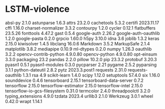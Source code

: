 # LSTM-violence

absl-py                      2.1.0
astunparse                   1.6.3
attrs                        23.2.0
cachetools                   5.3.2
certifi                      2023.11.17
cffi                         1.16.0
charset-normalizer           3.3.2
contourpy                    1.2.0
cycler                       0.12.1
flatbuffers                  23.5.26
fonttools                    4.47.2
gast                         0.5.4
google-auth                  2.26.2
google-auth-oauthlib         1.2.0
google-pasta                 0.2.0
grpcio                       1.60.0
h5py                         3.10.0
idna                         3.6
joblib                       1.3.2
keras                        2.15.0
kiwisolver                   1.4.5
libclang                     16.0.6
Markdown                     3.5.2
MarkupSafe                   2.1.4
matplotlib                   3.8.2
mediapipe                    0.10.9
ml-dtypes                    0.2.0
numpy                        1.26.3
oauthlib                     3.2.2
opencv-contrib-python        4.9.0.80
opencv-python                4.9.0.80
opt-einsum                   3.3.0
packaging                    23.2
pandas                       2.2.0
pillow                       10.2.0
pip                          23.3.2
protobuf                     3.20.3
pyasn1                       0.5.1
pyasn1-modules               0.3.0
pycparser                    2.21
pygame                       2.5.2
pyparsing                    3.1.1
python-dateutil              2.8.2
pytz                         2023.3.post1
requests                     2.31.0
requests-oauthlib            1.3.1
rsa                          4.9
scikit-learn                 1.4.0
scipy                        1.12.0
setuptools                   57.4.0
six                          1.16.0
sounddevice                  0.4.6
tensorboard                  2.15.1
tensorboard-data-server      0.7.2
tensorflow                   2.15.0
tensorflow-estimator         2.15.0
tensorflow-intel             2.15.0
tensorflow-io-gcs-filesystem 0.31.0
termcolor                    2.4.0
threadpoolctl                3.2.0
typing_extensions            4.9.0
tzdata                       2023.4
urllib3                      2.1.0
Werkzeug                     3.0.1
wheel                        0.42.0
wrapt                        1.14.1
